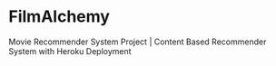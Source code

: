 # FilmAlchemy
Movie Recommender System Project | Content Based Recommender System with Heroku Deployment
